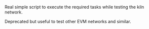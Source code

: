 Real simple script to execute the required tasks while testing the kiln network.

Deprecated but useful to test other EVM networks and similar.
